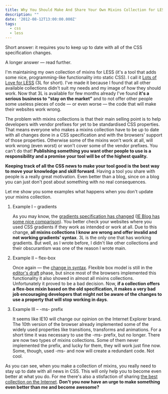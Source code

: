 ```yaml
---
title: Why You Should Make And Share Your Own Mixins Collection for LESS or SASS
description: ""
date: '2012-08-12T13:00:00.000Z'
tags: 
  - css
  - less
---
```


Short answer: it requires you to keep up to date with all of the CSS specification changes.

A longer answer — read further.

I'm maintaining my own collection of mixins for LESS (it's a tool that adds some nice, programming-like functionality into static CSS). I call it [Lots of Love for LESS](http://mateuszkocz.github.com/3l) (3L for short). I've made it because I found that all other available collections didn't suit my needs and my image of how they should work. Now that 3L is available for few months already I've found **it's a serious business to “stay on the market”** and to not offer other people some useless pieces of code — or even worse — the code that will make their websites work wrong.

The problem with mixins collections is that their main selling point is to help developers with vendor prefixes for yet to be standardised CSS properties. That means everyone who makes a mixins collection have to be up to date with all changes done in a CSS specification and with the browsers' support of those properties. Otherwise some of the mixins won't work at all, will work wrong (even worst) or won't cover some of the vendor prefixes. You can't do that! **Publishing something you want other people to use is a responsibility and a promise your tool will be of the highest quality.**

**Keeping track of all the CSS news to make your tool good is the best way to move your knowledge and skill forward**. Having a tool you share with people is a really great motivation. Even better than a blog, since on a blog you can just don't post about something with no real consequences.

Let me show you some examples what happens when you don't update your mixins collection.

1.  Example I – gradients

    As you may know, the [gradients specification has changed](http://www.w3.org/TR/2012/CR-css3-images-20120417/#gradients) ([IE Blog has some nice comparison](https://blogs.msdn.com/b/ie/archive/2012/06/25/unprefixed-css3-gradients-in-ie10.aspx?Redirected=true)). You better check your websites where you used CSS gradients if they work as intended or work at all. Due to this change, **all mixins collections I know are wrong and offer invalid and not working gradients' syntax**. 3L is the only one that has working gradients. But well, as I wrote before, I didn't like other collections and their obscurantism was one of the reason I wrote main.

2.  Example II – flex-box

    Once again — the [change in syntax](http://css-tricks.com/old-flexbox-and-new-flexbox/). Flexible box model is still in the [editor's draft](http://dev.w3.org/csswg/css3-flexbox/) phase, but since most of the browsers implemented this functionality it also showed in almost all mixins collections. Unfortunately it proved to be a bad decision. Now, **if a collection offers a flex-box mixin based on the old specification, it makes a very bad job encouraging developers that might not be aware of the changes to use a property that will stop working in days**.

3.  Example III – -ms- prefix

    It seems like IE10 will change our opinion on the Internet Explorer brand. The 10th version of the browser already implemented some of the widely used properties like transitions, transforms and animations. For a short time it was necessary to use the -ms- prefix, but no longer. There are now two types of mixins collections. Some of them never implemented the prefix, and lucky for them, they will work just fine now. Some, though, used -ms- and now will create a redundant code. Not cool.

As you can see, when you make a collection of mixins, you really need to stay up to date with all news in CSS. This will only help you to become even better at what you do. For me there's also a stisfaction of sharing [the best collection on the Internet](http://mateuszkocz.github.com/3l/). **Don't you now have an urge to make something even better than me and become awesome?**

